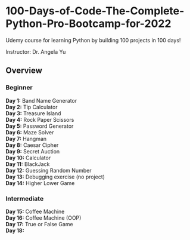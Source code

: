 # 100-Days-of-Code-The-Complete-Python-Pro-Bootcamp-for-2022
Udemy course for learning Python by building 100 projects in 100 days!

Instructor: Dr. Angela Yu

## Overview

### Beginner
**Day 1:** Band Name Generator\
**Day 2:** Tip Calculator\
**Day 3:** Treasure Island\
**Day 4:** Rock Paper Scissors\
**Day 5:** Password Generator\
**Day 6:** Maze Solver\
**Day 7:** Hangman\
**Day 8:** Caesar Cipher\
**Day 9:** Secret Auction\
**Day 10:** Calculator\
**Day 11:** BlackJack\
**Day 12:** Guessing Random Number\
**Day 13:** Debugging exercise (no project)\
**Day 14:** Higher Lower Game

### Intermediate
**Day 15:** Coffee Machine\
**Day 16:** Coffee Machine (OOP)\
**Day 17:** True or False Game\
**Day 18:** 